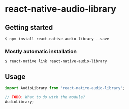 # react-native-audio-library

## Getting started

`$ npm install react-native-audio-library --save`

### Mostly automatic installation

`$ react-native link react-native-audio-library`

## Usage
```javascript
import AudioLibrary from 'react-native-audio-library';

// TODO: What to do with the module?
AudioLibrary;
```
